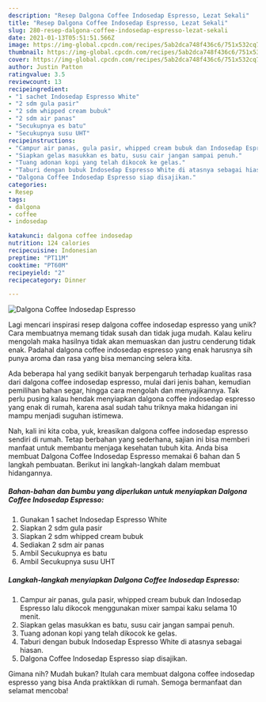 ```yaml
---
description: "Resep Dalgona Coffee Indosedap Espresso, Lezat Sekali"
title: "Resep Dalgona Coffee Indosedap Espresso, Lezat Sekali"
slug: 280-resep-dalgona-coffee-indosedap-espresso-lezat-sekali
date: 2021-01-13T05:51:51.566Z
image: https://img-global.cpcdn.com/recipes/5ab2dca748f436c6/751x532cq70/dalgona-coffee-indosedap-espresso-foto-resep-utama.jpg
thumbnail: https://img-global.cpcdn.com/recipes/5ab2dca748f436c6/751x532cq70/dalgona-coffee-indosedap-espresso-foto-resep-utama.jpg
cover: https://img-global.cpcdn.com/recipes/5ab2dca748f436c6/751x532cq70/dalgona-coffee-indosedap-espresso-foto-resep-utama.jpg
author: Justin Patton
ratingvalue: 3.5
reviewcount: 13
recipeingredient:
- "1 sachet Indosedap Espresso White"
- "2 sdm gula pasir"
- "2 sdm whipped cream bubuk"
- "2 sdm air panas"
- "Secukupnya es batu"
- "Secukupnya susu UHT"
recipeinstructions:
- "Campur air panas, gula pasir, whipped cream bubuk dan Indosedap Espresso lalu dikocok menggunakan mixer sampai kaku selama 10 menit."
- "Siapkan gelas masukkan es batu, susu cair jangan sampai penuh."
- "Tuang adonan kopi yang telah dikocok ke gelas."
- "Taburi dengan bubuk Indosedap Espresso White di atasnya sebagai hiasan."
- "Dalgona Coffee Indosedap Espresso siap disajikan."
categories:
- Resep
tags:
- dalgona
- coffee
- indosedap

katakunci: dalgona coffee indosedap 
nutrition: 124 calories
recipecuisine: Indonesian
preptime: "PT11M"
cooktime: "PT60M"
recipeyield: "2"
recipecategory: Dinner

---
```



![Dalgona Coffee Indosedap Espresso](https://img-global.cpcdn.com/recipes/5ab2dca748f436c6/751x532cq70/dalgona-coffee-indosedap-espresso-foto-resep-utama.jpg)

Lagi mencari inspirasi resep dalgona coffee indosedap espresso yang unik? Cara membuatnya memang tidak susah dan tidak juga mudah. Kalau keliru mengolah maka hasilnya tidak akan memuaskan dan justru cenderung tidak enak. Padahal dalgona coffee indosedap espresso yang enak harusnya sih punya aroma dan rasa yang bisa memancing selera kita.

Ada beberapa hal yang sedikit banyak berpengaruh terhadap kualitas rasa dari dalgona coffee indosedap espresso, mulai dari jenis bahan, kemudian pemilihan bahan segar, hingga cara mengolah dan menyajikannya. Tak perlu pusing kalau hendak menyiapkan dalgona coffee indosedap espresso yang enak di rumah, karena asal sudah tahu triknya maka hidangan ini mampu menjadi suguhan istimewa.




Nah, kali ini kita coba, yuk, kreasikan dalgona coffee indosedap espresso sendiri di rumah. Tetap berbahan yang sederhana, sajian ini bisa memberi manfaat untuk membantu menjaga kesehatan tubuh kita. Anda bisa membuat Dalgona Coffee Indosedap Espresso memakai 6 bahan dan 5 langkah pembuatan. Berikut ini langkah-langkah dalam membuat hidangannya.

<!--inarticleads1-->

##### Bahan-bahan dan bumbu yang diperlukan untuk menyiapkan Dalgona Coffee Indosedap Espresso:

1. Gunakan 1 sachet Indosedap Espresso White
1. Siapkan 2 sdm gula pasir
1. Siapkan 2 sdm whipped cream bubuk
1. Sediakan 2 sdm air panas
1. Ambil Secukupnya es batu
1. Ambil Secukupnya susu UHT




<!--inarticleads2-->

##### Langkah-langkah menyiapkan Dalgona Coffee Indosedap Espresso:

1. Campur air panas, gula pasir, whipped cream bubuk dan Indosedap Espresso lalu dikocok menggunakan mixer sampai kaku selama 10 menit.
1. Siapkan gelas masukkan es batu, susu cair jangan sampai penuh.
1. Tuang adonan kopi yang telah dikocok ke gelas.
1. Taburi dengan bubuk Indosedap Espresso White di atasnya sebagai hiasan.
1. Dalgona Coffee Indosedap Espresso siap disajikan.




Gimana nih? Mudah bukan? Itulah cara membuat dalgona coffee indosedap espresso yang bisa Anda praktikkan di rumah. Semoga bermanfaat dan selamat mencoba!
